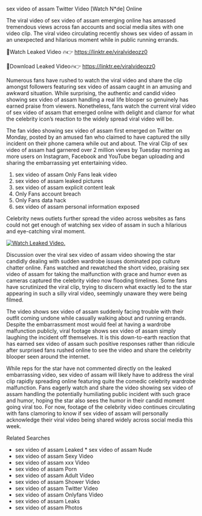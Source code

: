 ﻿sex video of assam Twitter Video [Watch N*de] Online

The viral video of ﻿sex video of assam emerging online has amassed tremendous views across fan accounts and social media sites with one video clip. The viral video circulating recently shows ﻿sex video of assam in an unexpected and hilarious moment while in public running errands. 

🔴Watch Leaked Video 🔥👉  https://linktr.ee/viralvideozz0 

🔴Download Leaked Video🔥👉  https://linktr.ee/viralvideozz0 

Numerous fans have rushed to watch the viral video and share the clip amongst followers featuring ﻿sex video of assam caught in an amusing and awkward situation. While surprising, the authentic and candid video showing ﻿sex video of assam handling a real life blooper so genuinely has earned praise from viewers. Nonetheless, fans watch the current viral video of ﻿sex video of assam that emerged online with delight and clamor for what the celebrity icon’s reaction to the widely spread viral video will be.

The fan video showing ﻿sex video of assam first emerged on Twitter on Monday, posted by an amused fan who claimed to have captured the silly incident on their phone camera while out and about. The viral Clip of ﻿sex video of assam had garnered over 2 million views by Tuesday morning as more users on Instagram, Facebook and YouTube began uploading and sharing the embarrassing yet entertaining video. 

1. ﻿sex video of assam Only Fans leak video
2. ﻿sex video of assam leaked pictures
3. ﻿sex video of assam explicit content leak
4. Only Fans account breach
5. Only Fans data hack
6. ﻿sex video of assam personal information exposed

Celebrity news outlets further spread the video across websites as fans could not get enough of watching ﻿sex video of assam in such a hilarious and eye-catching viral moment. 

[![Watch Leaked Video.](https://miro.medium.com/v2/resize:fit:828/format:webp/1*cilzJN44JGOrTw9NJCrNHA.gif "Watch Leaked Video")](https://linktr.ee/viralvideozz0)

Discussion over the viral ﻿sex video of assam video showing the star candidly dealing with sudden wardrobe issues dominated pop culture chatter online. Fans watched and rewatched the short video, praising ﻿sex video of assam for taking the malfunction with grace and humor even as cameras captured the celebrity video now flooding timelines. Some fans have scrutinized the viral clip, trying to discern what exactly led to the star appearing in such a silly viral video, seemingly unaware they were being filmed.

The video shows ﻿sex video of assam suddenly facing trouble with their outfit coming undone while casually walking about and running errands. Despite the embarrassment most would feel at having a wardrobe malfunction publicly, viral footage shows ﻿sex video of assam simply laughing the incident off themselves. It is this down-to-earth reaction that has earned ﻿sex video of assam such positive responses rather than ridicule after surprised fans rushed online to see the video and share the celebrity blooper seen around the internet.  

While reps for the star have not commented directly on the leaked embarrassing video, ﻿sex video of assam will likely have to address the viral clip rapidly spreading online featuring quite the comedic celebrity wardrobe malfunction. Fans eagerly watch and share the video showing ﻿sex video of assam handling the potentially humiliating public incident with such grace and humor, hoping the star also sees the humor in their candid moment going viral too. For now, footage of the celebrity video continues circulating with fans clamoring to know if ﻿sex video of assam will personally acknowledge their viral video being shared widely across social media this week.

Related Searches
* ﻿sex video of assam Leaked
﻿* sex video of assam Nude
* ﻿sex video of assam Sexy Video
* ﻿sex video of assam xxx Video
* ﻿sex video of assam Porn
* ﻿sex video of assam Adult Video
* ﻿sex video of assam Shower Video
* ﻿sex video of assam Twitter Video
* ﻿sex video of assam Onlyfans Video
* ﻿sex video of assam Leaks
* ﻿sex video of assam Photos